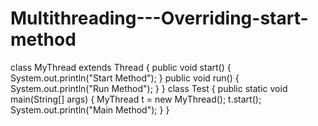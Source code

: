 # Multithreading---Overriding-start-method
class MyThread extends Thread
{
    public void start()
	{
	System.out.println("Start Method");
	}
	public void run()
	{
	System.out.println("Run Method");
	}
}
class Test
{
    public static void main(String[] args)
    {
     MyThread t = new MyThread();
     t.start();
     System.out.println("Main Method");
    }
}	
